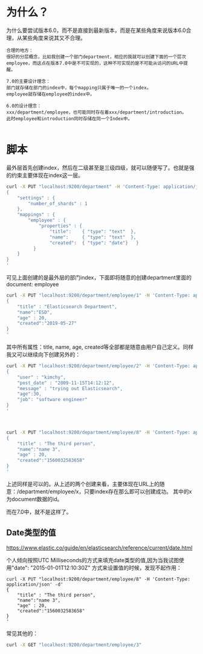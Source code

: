 # 为什么？
为什么要尝试版本6.0，而不是直接到最新版本，而是在某些角度来说版本6.0合理，从某些角度来说其又不合理。
<br>
```
合理的地方：
很好的分层概念，比如我创建一个部门department，相应的我就可以创建下面的一个层次employee，而这点在版本7.0中是不可实现的，这种不可实现的是不可能从访问的URL中提醒。

7.0的主要设计理念：
部门就存储在部门的index中，每个mapping只属于唯一的一个index。
employee就存储在employee的index中。

6.0的设计理念：
xxx/department/employee，也可能同时存在着xxx/department/introduction。
此时employee和introduction同时存储在同一个Index中。


```

# 脚本
最外层首先创建index，然后在二级甚至是三级四级，就可以随便写了。也就是强的约束主要体现在index这一层。
```sh
curl -X PUT "localhost:9200/department" -H 'Content-Type: application/json' -d'
{
    "settings" : {
        "number_of_shards" : 1
    },
    "mappings" : {
        "employee" : {
            "properties" : {
                "title":    { "type": "text"  },
                "name":     { "type": "text"  },
                "created":  { "type": "date"}   }
          }
    }
}
'
```
可见上面创建的是最外层的部门index，下面即将随意的创建department里面的document: employee

```sh
curl -X PUT "localhost:9200/department/employee/1" -H 'Content-Type: application/json' -d'
{
    "title" : "Elasticsearch Department",
	"name":"ESD",
    "age" : 20,
	"created":"2019-05-27"
}
'
```
其中所有属性：title, name, age, created等全部都是随意由用户自己定义。同样我又可以继续向下创建另外的：
```sh
curl -X PUT "localhost:9200/department/employee/2" -H 'Content-Type: application/json' -d'
{
    "user" : "kimchy",
    "post_date" : "2009-11-15T14:12:12",
    "message" : "trying out Elasticsearch",
	"age":30,
	"job": "software engineer"
}
'



curl -X PUT "localhost:9200/department/employee/8" -H 'Content-Type: application/json' -d'
{
    "title" : "The third person",
	"name":"name 3",
    "age" : 20,
	"created":"1560032583658"
}
'

```

上述同样是可以的。从上述的两个创建来看，主要体现在URL上的随意：/department/employee/x，只要index存在那么即可以创建成功。
其中的x为document数据的id。

而在7.0中，就不是这样了。

## Date类型的值
https://www.elastic.co/guide/en/elasticsearch/reference/current/date.html

个人倾向按照UTC Milliseconds的方式来填充date类型的值,因为当我试图使用"date": "2015-01-01T12:10:30Z" 方式来设置值的时候，发现不起作用：
```
curl -X PUT "localhost:9200/department/employee/8" -H 'Content-Type: application/json' -d'
{
    "title" : "The third person",
	"name":"name 3",
    "age" : 20,
	"created":"1560032583658"
}
'
```


常见其他的：
```sh
curl -X GET "localhost:9200/department/employee/3"

```
